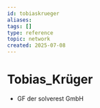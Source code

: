 ```yaml
---
id: tobiaskrueger
aliases: 
tags: []
type: reference
topic: network
created: 2025-07-08
---
```


# Tobias_Krüger

- GF der solverest GmbH
